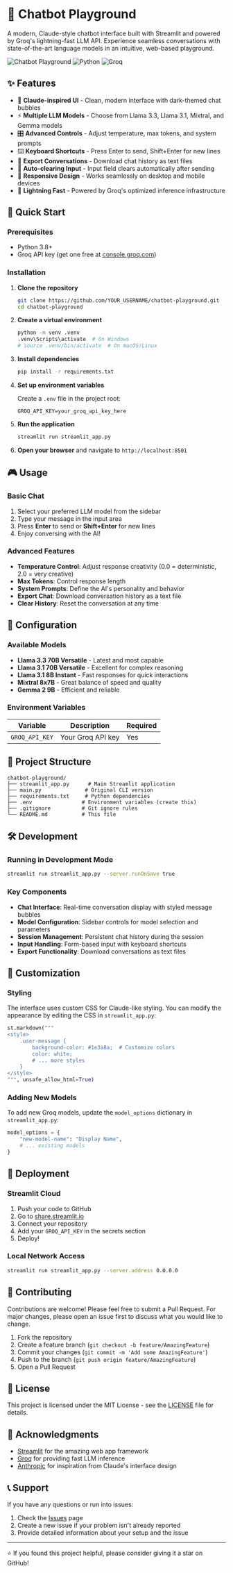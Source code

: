 # 🤖 Chatbot Playground

A modern, Claude-style chatbot interface built with Streamlit and powered by Groq's lightning-fast LLM API. Experience seamless conversations with state-of-the-art language models in an intuitive, web-based playground.

![Chatbot Playground](https://img.shields.io/badge/Streamlit-FF4B4B?style=for-the-badge&logo=streamlit&logoColor=white)
![Python](https://img.shields.io/badge/Python-3776AB?style=for-the-badge&logo=python&logoColor=white)
![Groq](https://img.shields.io/badge/Groq-FF6B35?style=for-the-badge&logo=groq&logoColor=white)

## ✨ Features

- 🎨 **Claude-inspired UI** - Clean, modern interface with dark-themed chat bubbles
- ⚡ **Multiple LLM Models** - Choose from Llama 3.3, Llama 3.1, Mixtral, and Gemma models
- 🎛️ **Advanced Controls** - Adjust temperature, max tokens, and system prompts
- ⌨️ **Keyboard Shortcuts** - Press Enter to send, Shift+Enter for new lines
- 💾 **Export Conversations** - Download chat history as text files
- 🔄 **Auto-clearing Input** - Input field clears automatically after sending
- 📱 **Responsive Design** - Works seamlessly on desktop and mobile devices
- 🚀 **Lightning Fast** - Powered by Groq's optimized inference infrastructure

## 🚀 Quick Start

### Prerequisites

- Python 3.8+
- Groq API key (get one free at [console.groq.com](https://console.groq.com))

### Installation

1. **Clone the repository**
   ```bash
   git clone https://github.com/YOUR_USERNAME/chatbot-playground.git
   cd chatbot-playground
   ```

2. **Create a virtual environment**
   ```bash
   python -m venv .venv
   .venv\Scripts\activate  # On Windows
   # source .venv/bin/activate  # On macOS/Linux
   ```

3. **Install dependencies**
   ```bash
   pip install -r requirements.txt
   ```

4. **Set up environment variables**
   
   Create a `.env` file in the project root:
   ```env
   GROQ_API_KEY=your_groq_api_key_here
   ```

5. **Run the application**
   ```bash
   streamlit run streamlit_app.py
   ```

6. **Open your browser** and navigate to `http://localhost:8501`

## 🎮 Usage

### Basic Chat
1. Select your preferred LLM model from the sidebar
2. Type your message in the input area
3. Press **Enter** to send or **Shift+Enter** for new lines
4. Enjoy conversing with the AI!

### Advanced Features
- **Temperature Control**: Adjust response creativity (0.0 = deterministic, 2.0 = very creative)
- **Max Tokens**: Control response length
- **System Prompts**: Define the AI's personality and behavior
- **Export Chat**: Download conversation history as a text file
- **Clear History**: Reset the conversation at any time

## 🔧 Configuration

### Available Models
- **Llama 3.3 70B Versatile** - Latest and most capable
- **Llama 3.1 70B Versatile** - Excellent for complex reasoning
- **Llama 3.1 8B Instant** - Fast responses for quick interactions
- **Mixtral 8x7B** - Great balance of speed and quality
- **Gemma 2 9B** - Efficient and reliable

### Environment Variables
| Variable | Description | Required |
|----------|-------------|----------|
| `GROQ_API_KEY` | Your Groq API key | Yes |

## 📁 Project Structure

```
chatbot-playground/
├── streamlit_app.py      # Main Streamlit application
├── main.py              # Original CLI version
├── requirements.txt     # Python dependencies
├── .env                # Environment variables (create this)
├── .gitignore          # Git ignore rules
└── README.md           # This file
```

## 🛠️ Development

### Running in Development Mode
```bash
streamlit run streamlit_app.py --server.runOnSave true
```

### Key Components

- **Chat Interface**: Real-time conversation display with styled message bubbles
- **Model Configuration**: Sidebar controls for model selection and parameters
- **Session Management**: Persistent chat history during the session
- **Input Handling**: Form-based input with keyboard shortcuts
- **Export Functionality**: Download conversations as text files

## 🎨 Customization

### Styling
The interface uses custom CSS for Claude-like styling. You can modify the appearance by editing the CSS in `streamlit_app.py`:

```python
st.markdown("""
<style>
    .user-message {
        background-color: #1e3a8a;  # Customize colors
        color: white;
        # ... more styles
    }
</style>
""", unsafe_allow_html=True)
```

### Adding New Models
To add new Groq models, update the `model_options` dictionary in `streamlit_app.py`:

```python
model_options = {
    "new-model-name": "Display Name",
    # ... existing models
}
```

## 🚀 Deployment

### Streamlit Cloud
1. Push your code to GitHub
2. Go to [share.streamlit.io](https://share.streamlit.io)
3. Connect your repository
4. Add your `GROQ_API_KEY` in the secrets section
5. Deploy!

### Local Network Access
```bash
streamlit run streamlit_app.py --server.address 0.0.0.0
```

## 🤝 Contributing

Contributions are welcome! Please feel free to submit a Pull Request. For major changes, please open an issue first to discuss what you would like to change.

1. Fork the repository
2. Create a feature branch (`git checkout -b feature/AmazingFeature`)
3. Commit your changes (`git commit -m 'Add some AmazingFeature'`)
4. Push to the branch (`git push origin feature/AmazingFeature`)
5. Open a Pull Request

## 📝 License

This project is licensed under the MIT License - see the [LICENSE](LICENSE) file for details.

## 🙏 Acknowledgments

- [Streamlit](https://streamlit.io) for the amazing web app framework
- [Groq](https://groq.com) for providing fast LLM inference
- [Anthropic](https://anthropic.com) for inspiration from Claude's interface design

## 📞 Support

If you have any questions or run into issues:

1. Check the [Issues](https://github.com/YOUR_USERNAME/chatbot-playground/issues) page
2. Create a new issue if your problem isn't already reported
3. Provide detailed information about your setup and the issue

---

⭐ If you found this project helpful, please consider giving it a star on GitHub!